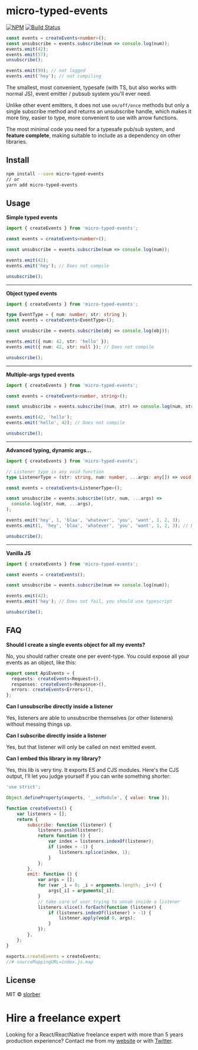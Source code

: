 # micro-typed-events

[![NPM](https://img.shields.io/npm/dm/micro-typed-events.svg)](https://www.npmjs.com/package/micro-typed-events)
[![Build Status](https://travis-ci.com/slorber/micro-typed-events.svg?branch=master)](https://travis-ci.com/slorber/micro-typed-events)

```ts
const events = createEvents<number>();
const unsubscribe = events.subscribe(num => console.log(num));
events.emit(42);
events.emit(57);
unsubscribe();

events.emit(99); // not logged
events.emit('hey'); // not compiling
```

The smallest, most convenient, typesafe (with TS, but also works with normal JS), event emitter / pubsub system you'll ever need.

Unlike other event emitters, it does not use `on/off/once` methods but only a single subscribe method and returns an unsubscribe handle, which makes it more tiny, easier to type, more convenient to use with arrow functions.

The most minimal code you need for a typesafe pub/sub system, and **feature complete**, making suitable to include as a dependency on other libraries.

## Install

```bash
npm install --save micro-typed-events
// or
yarn add micro-typed-events
```

## Usage

**Simple typed events**

```ts
import { createEvents } from 'micro-typed-events';

const events = createEvents<number>();

const unsubscribe = events.subscribe(num => console.log(num));

events.emit(42);
events.emit('hey'); // Does not compile

unsubscribe();
```

---

**Object typed events**

```ts
import { createEvents } from 'micro-typed-events';

type EventType = { num: number; str: string };
const events = createEvents<EventType>();

const unsubscribe = events.subscribe(obj => console.log(obj));

events.emit({ num: 42, str: 'hello' });
events.emit({ num: 42, str: null }); // Does not compile

unsubscribe();
```

---

**Multiple-args typed events**

```ts
import { createEvents } from 'micro-typed-events';

const events = createEvents<number, string>();

const unsubscribe = events.subscribe((num, str) => console.log(num, str));

events.emit(42, 'hello');
events.emit('hello', 42); // Does not compile

unsubscribe();
```

---

**Advanced typing, dynamic args...**

```ts
import { createEvents } from 'micro-typed-events';

// Listener type is any void function
type ListenerType = (str: string, num: number, ...args: any[]) => void;

const events = createEvents<ListenerType>();

const unsubscribe = events.subscribe((str, num, ...args) =>
  console.log(str, num, ...args),
);

events.emit('hey', 1, 'blaa', 'whatever', 'you', 'want', 1, 2, 3);
events.emit(1, 'hey', 'blaa', 'whatever', 'you', 'want', 1, 2, 3); // Does not compile

unsubscribe();
```

---

**Vanilla JS**

```js
import { createEvents } from 'micro-typed-events';

const events = createEvents();

const unsubscribe = events.subscribe(num => console.log(num));

events.emit(42);
events.emit('hey'); // Does not fail, you should use typescript

unsubscribe();
```

## FAQ

**Should I create a single events object for all my events?**

No, you should rather create one per event-type. You could expose all your events as an object, like this:

```ts
export const ApiEvents = {
  requests: createEvents<Request>(),
  responses: createEvents<Response>(),
  errors: createEvents<Errors>(),
};
```

**Can I unsubscribe directly inside a listener**

Yes, listeners are able to unsubscribe themselves (or other listeners) without messing things up.

**Can I subscribe directly inside a listener**

Yes, but that listener will only be called on next emitted event.

**Can I embed this library in my library?**

Yes, this lib is very tiny. It exports ES and CJS modules. Here's the CJS output, I'll let you judge yourself if you can write something shorter:

```js
'use strict';

Object.defineProperty(exports, '__esModule', { value: true });

function createEvents() {
    var listeners = [];
    return {
        subscribe: function (listener) {
            listeners.push(listener);
            return function () {
                var index = listeners.indexOf(listener);
                if (index > -1) {
                    listeners.splice(index, 1);
                }
            };
        },
        emit: function () {
            var args = [];
            for (var _i = 0; _i < arguments.length; _i++) {
                args[_i] = arguments[_i];
            }
            // take care of user trying to unsub inside a listener
            listeners.slice().forEach(function (listener) {
                if (listeners.indexOf(listener) > -1) {
                    listener.apply(void 0, args);
                }
            });
        },
    };
}

exports.createEvents = createEvents;
//# sourceMappingURL=index.js.map
```

## License

MIT © [slorber](https://github.com/slorber)

# Hire a freelance expert

Looking for a React/ReactNative freelance expert with more than 5 years production experience?
Contact me from my [website](https://sebastienlorber.com/) or with [Twitter](https://twitter.com/sebastienlorber).
